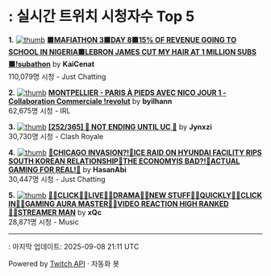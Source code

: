 # : 실시간 트위치 시청자수 Top 5

**1.** [![thumb](https://static-cdn.jtvnw.net/previews-ttv/live_user_kaicenat-320x180.jpg)](https://twitch.tv/KaiCenat)
**[🟩MAFIATHON 3🟩DAY 8🟩15% OF REVENUE GOING TO SCHOOL IN NIGERIA🟩LEBRON JAMES CUT MY HAIR AT 1 MILLION SUBS🟩!subathon](https://twitch.tv/KaiCenat)** by **KaiCenat**<br>110,079명 시청  - Just Chatting

**2.** [![thumb](https://static-cdn.jtvnw.net/previews-ttv/live_user_byilhann-320x180.jpg)](https://twitch.tv/byilhann)
**[MONTPELLIER - PARIS À PIEDS AVEC NICO JOUR 1 - Collaboration Commerciale !revolut](https://twitch.tv/byilhann)** by **byilhann**<br>62,675명 시청  - IRL

**3.** [![thumb](https://static-cdn.jtvnw.net/previews-ttv/live_user_jynxzi-320x180.jpg)](https://twitch.tv/Jynxzi)
**[[252/365] 🚨 NOT ENDING UNTIL UC 🚨](https://twitch.tv/Jynxzi)** by **Jynxzi**<br>30,730명 시청  - Clash Royale

**4.** [![thumb](https://static-cdn.jtvnw.net/previews-ttv/live_user_hasanabi-320x180.jpg)](https://twitch.tv/HasanAbi)
**[🌊CHICAGO INVASION?!🌊ICE RAID ON HYUNDAI FACILITY RIPS SOUTH KOREAN RELATIONSHIP🌊THE ECONOMYIS BAD?!🌊ACTUAL GAMING FOR REAL!🌊](https://twitch.tv/HasanAbi)** by **HasanAbi**<br>30,447명 시청  - Just Chatting

**5.** [![thumb](https://static-cdn.jtvnw.net/previews-ttv/live_user_xqc-320x180.jpg)](https://twitch.tv/xQc)
**[👷‍♂️CLICK👷‍♂️LIVE👷‍♂️DRAMA👷‍♂️NEW STUFF👷‍♂️QUICKLY👷‍♂️CLICK IN👷‍♂️GAMING AURA MASTER👷‍♂️VIDEO REACTION HIGH RANKED👷‍♂️STREAMER MAN](https://twitch.tv/xQc)** by **xQc**<br>28,871명 시청  - Music


---
: 마지막 업데이트: 2025-09-08 21:11 UTC

Powered by [Twitch API](https://dev.twitch.tv/docs/api/reference) · 자동화 봇